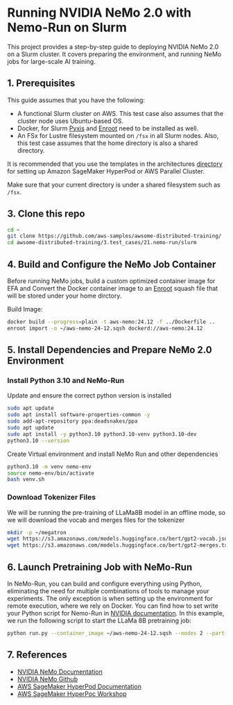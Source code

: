 # Running NVIDIA NeMo 2.0 with Nemo-Run on Slurm

This project provides a step-by-step guide to deploying NVIDIA NeMo 2.0 on a Slurm cluster. It covers preparing the environment, and running NeMo jobs for large-scale AI training.

## 1. Prerequisites

This guide assumes that you have the following:

- A functional Slurm cluster on AWS. This test case also assumes that the cluster node uses Ubuntu-based OS.
- Docker, for Slurm [Pyxis](https://github.com/NVIDIA/pyxis) and [Enroot](https://github.com/NVIDIA/enroot) need to be installed as well.
- An FSx for Lustre filesystem mounted on `/fsx` in all Slurm nodes. Also, this test case assumes that the home directory is also a shared directory.

It is recommended that you use the templates in the architectures [directory](../../1.architectures) for setting up Amazon SageMaker HyperPod or AWS Parallel Cluster.

Make sure that your current directory is under a shared filesystem such as `/fsx`. 


## 3. Clone this repo

  ```bash
  cd ~
  git clone https://github.com/aws-samples/awsome-distributed-training/
  cd awsome-distributed-training/3.test_cases/21.nemo-run/slurm
  ```

## 4. Build and Configure the NeMo Job Container

Before running NeMo jobs, build a custom optimized container image for EFA and Convert the Docker container image to an [Enroot](https://github.com/NVIDIA/enroot) squash file that will be stored under your home dirctory.

Build Image:

  ```bash
  docker build --progress=plain -t aws-nemo:24.12 -f ../Dockerfile ..
  enroot import -o ~/aws-nemo-24-12.sqsh dockerd://aws-nemo:24.12
  ```

## 5. Install Dependencies and Prepare NeMo 2.0 Environment

### Install Python 3.10 and NeMo-Run

Update and ensure the correct python version is installed

  ```bash
  sudo apt update
  sudo apt install software-properties-common -y
  sudo add-apt-repository ppa:deadsnakes/ppa
  sudo apt update
  sudo apt install -y python3.10 python3.10-venv python3.10-dev
  python3.10 --version
  ```

Create Virtual environment and install NeMo Run and other dependencies

  ```bash
  python3.10 -m venv nemo-env
  source nemo-env/bin/activate
  bash venv.sh
  ```

### Download Tokenizer Files

We will be running the pre-training of LLaMa8B model in an offline mode, so we will download the vocab and merges files for the tokenizer

  ```bash
  mkdir -p ~/megatron
  wget https://s3.amazonaws.com/models.huggingface.co/bert/gpt2-vocab.json -O ~/megatron/megatron-gpt-345m_vocab
  wget https://s3.amazonaws.com/models.huggingface.co/bert/gpt2-merges.txt -O ~/megatron/megatron-gpt-345m_merges
  ```

## 6. Launch Pretraining Job with NeMo-Run

In NeMo-Run, you can build and configure everything using Python, eliminating the need for multiple combinations of tools to manage your experiments. The only exception is when setting up the environment for remote execution, where we rely on Docker. You can find how to set write your Python script for Nemo-Run in [NVIDIA documentation](https://docs.nvidia.com/nemo-framework/user-guide/latest/nemo-2.0/quickstart.html).
In this example, we run the following script to start the LLaMa 8B pretraining job:

  ```bash
  python run.py --container_image ~/aws-nemo-24-12.sqsh --nodes 2 --partition dev --max_steps 1000
  ```

## 7. References

- [NVIDIA NeMo Documentation](https://docs.nvidia.com/deeplearning/nemo/user-guide/docs/en/stable/index.html)
- [NVIDIA NeMo Github](https://github.com/NVIDIA/NeMo)
- [AWS SageMaker HyperPod Documentation](https://docs.aws.amazon.com/sagemaker/latest/dg/sagemaker-hyperpod.html)
- [AWS SageMaker HyperPoc Workshop](https://catalog.workshops.aws/sagemaker-hyperpod/en-US)

